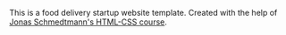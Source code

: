 This is a food delivery startup website template. Created with the help of [Jonas Schmedtmann's HTML-CSS course](https://www.udemy.com/course/design-and-develop-a-killer-website-with-html5-and-css3).
